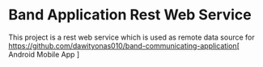 # Band Application Rest Web Service
This project is a rest web service which is used as remote data source for https://github.com/dawityonas010/band-communicating-application[ Android Mobile App ]
